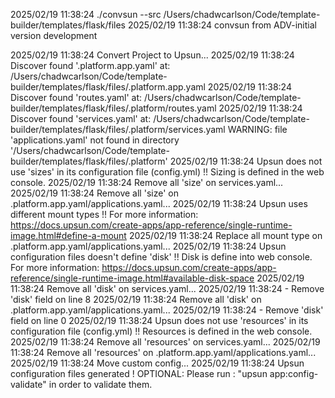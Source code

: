 2025/02/19 11:38:24 ./convsun --src /Users/chadwcarlson/Code/template-builder/templates/flask/files
2025/02/19 11:38:24 
convsun from ADV-initial version development

2025/02/19 11:38:24 Convert Project to Upsun...
2025/02/19 11:38:24 Discover found '.platform.app.yaml' at: /Users/chadwcarlson/Code/template-builder/templates/flask/files/.platform.app.yaml
2025/02/19 11:38:24 Discover found 'routes.yaml' at: /Users/chadwcarlson/Code/template-builder/templates/flask/files/.platform/routes.yaml
2025/02/19 11:38:24 Discover found 'services.yaml' at: /Users/chadwcarlson/Code/template-builder/templates/flask/files/.platform/services.yaml
WARNING: file 'applications.yaml' not found in directory '/Users/chadwcarlson/Code/template-builder/templates/flask/files/.platform'
2025/02/19 11:38:24 Upsun does not use 'sizes' in its configuration file (config.yml) !!
	Sizing is defined in the web console.
2025/02/19 11:38:24 Remove all 'size' on services.yaml...
2025/02/19 11:38:24 Remove all 'size' on .platform.app.yaml/applications.yaml...
2025/02/19 11:38:24 Upsun uses different mount types !!
	For more information: https://docs.upsun.com/create-apps/app-reference/single-runtime-image.html#define-a-mount
2025/02/19 11:38:24 Replace all mount type on .platform.app.yaml/applications.yaml...
2025/02/19 11:38:24 Upsun configuration files doesn't define 'disk' !!
	Disk is define into web console.
	For more information: https://docs.upsun.com/create-apps/app-reference/single-runtime-image.html#available-disk-space
2025/02/19 11:38:24 Remove all 'disk' on services.yaml...
2025/02/19 11:38:24 - Remove 'disk' field on line 8
2025/02/19 11:38:24 Remove all 'disk' on .platform.app.yaml/applications.yaml...
2025/02/19 11:38:24 - Remove 'disk' field on line 0
2025/02/19 11:38:24 Upsun does not use 'resources' in its configuration file (config.yml) !!
	Resources is defined in the web console.
2025/02/19 11:38:24 Remove all 'resources' on services.yaml...
2025/02/19 11:38:24 Remove all 'resources' on .platform.app.yaml/applications.yaml...
2025/02/19 11:38:24 Move custom config...
2025/02/19 11:38:24 Upsun configuration files generated !
	OPTIONAL: Please run : "upsun app:config-validate" in order to validate them.
